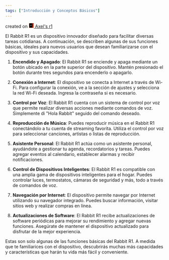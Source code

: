 ```yaml
---
tags: ["Introducción y Conceptos Básicos"]
---
```


created on <a href="https://community.rabbit.tech/u/afaces"> 
    <img src="/assets/images/r1.png" alt="Axel's r1" width="16" height="16">
</a> <a href="https://community.rabbit.tech/u/afaces">Axel's r1</a>

El Rabbit R1 es un dispositivo innovador diseñado para facilitar diversas tareas cotidianas. A continuación, se describen algunas de sus funciones básicas, ideales para nuevos usuarios que desean familiarizarse con el dispositivo y sus capacidades.

1. **Encendido y Apagado**: El Rabbit R1 se enciende y apaga mediante un botón ubicado en la parte superior del dispositivo. Mantén presionado el botón durante tres segundos para encenderlo o apagarlo.

2. **Conexión a Internet**: El dispositivo se conecta a Internet a través de Wi-Fi. Para configurar la conexión, ve a la sección de ajustes y selecciona la red Wi-Fi deseada. Ingresa la contraseña si es necesario.

3. **Control por Voz**: El Rabbit R1 cuenta con un sistema de control por voz que permite realizar diversas acciones mediante comandos de voz. Simplemente di "Hola Rabbit" seguido del comando deseado.

4. **Reproducción de Música**: Puedes reproducir música en el Rabbit R1 conectándolo a tu cuenta de streaming favorita. Utiliza el control por voz para seleccionar canciones, artistas o listas de reproducción.

5. **Asistente Personal**: El Rabbit R1 actúa como un asistente personal, ayudándote a gestionar tu agenda, recordatorios y tareas. Puedes agregar eventos al calendario, establecer alarmas y recibir notificaciones.

6. **Control de Dispositivos Inteligentes**: El Rabbit R1 es compatible con una amplia gama de dispositivos inteligentes para el hogar. Puedes controlar luces, termostatos, cámaras de seguridad y más, todo a través de comandos de voz.

7. **Navegación por Internet**: El dispositivo permite navegar por Internet utilizando su navegador integrado. Puedes buscar información, visitar sitios web y realizar compras en línea.

8. **Actualizaciones de Software**: El Rabbit R1 recibe actualizaciones de software periódicas para mejorar su rendimiento y agregar nuevas funciones. Asegúrate de mantener el dispositivo actualizado para disfrutar de la mejor experiencia.

Estas son solo algunas de las funciones básicas del Rabbit R1. A medida que te familiarices con el dispositivo, descubrirás muchas más capacidades y características que harán tu vida más fácil y conveniente.
